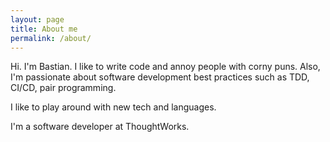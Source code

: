 ```yaml
---
layout: page
title: About me
permalink: /about/
---
```


Hi. I'm Bastian. I like to write code and annoy people with corny puns.
Also, I'm passionate about software development best practices such as
TDD, CI/CD, pair programming.

I like to play around with new tech and languages.

I'm a software developer at ThoughtWorks.
